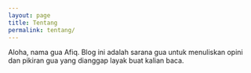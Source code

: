 ```yaml
---
layout: page
title: Tentang
permalink: tentang/
---
```


Aloha, nama gua Afiq. Blog ini adalah sarana gua untuk menuliskan opini dan pikiran gua yang dianggap layak buat kalian baca. 
